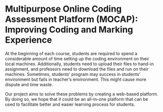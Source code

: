 # Multipurpose Online Coding Assessment Platform (MOCAP): Improving Coding and Marking Experience

At the beginning of each course, students are required to spend a considerable amount of time setting up the coding environment on their local machines. Additionally, students need to upload their files to hand-in assignment, and professors need to download the files and run on their machines. Sometimes, students’ program may success in students’ environment but fails in teacher’s environment. This might cause more dispute and time waste.

Our project aims to solve these problems by creating a web-based platform. By doing so, we hope that it could be an all-in-one platform that can be used to facilitate better and easier learning process for students.
